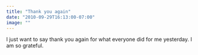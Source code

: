 ```yaml
---
title: "Thank you again"
date: "2010-09-29T16:13:00-07:00"
image: ""
---
```


I just want to say thank you again for what everyone did for me yesterday.
I am so grateful.